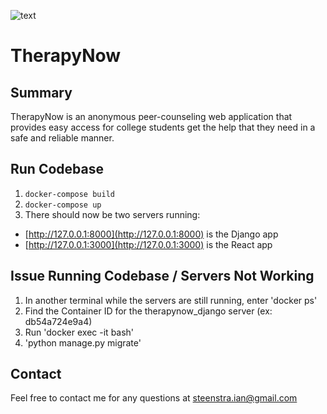 ![text](https://github.com/IanSteenstra/TherapyNow/blob/master/frontend/src/images/logo-hori.jpg)
# TherapyNow

## Summary
TherapyNow is an anonymous peer-counseling web application that provides easy access for college students get the help that they need in a safe and reliable manner.

## Run Codebase

1. `docker-compose build`
1. `docker-compose up`
1. There should now be two servers running:
  - [http://127.0.0.1:8000](http://127.0.0.1:8000) is the Django app
  - [http://127.0.0.1:3000](http://127.0.0.1:3000) is the React app

## Issue Running Codebase / Servers Not Working
1. In another terminal while the servers are still running, enter 'docker ps'
1. Find the Container ID for the therapynow_django server (ex: db54a724e9a4)
1. Run 'docker exec -it <container ID> bash'
1. 'python manage.py migrate'

## Contact
Feel free to contact me for any questions at steenstra.ian@gmail.com
